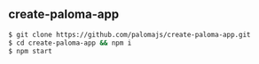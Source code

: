 ## create-paloma-app

```sh
$ git clone https://github.com/palomajs/create-paloma-app.git
$ cd create-paloma-app && npm i
$ npm start
```
